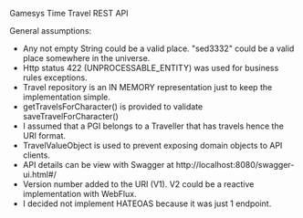 Gamesys Time Travel REST API

General assumptions:
  - Any not empty String could be a valid place. "sed3332" could be a valid place somewhere in the universe.
  - Http status 422 (UNPROCESSABLE_ENTITY) was used for business rules exceptions.
  - Travel repository is an IN MEMORY representation just to keep the implementation simple.
  - getTravelsForCharacter() is provided to validate saveTravelForCharacter()
  - I assumed that a PGI belongs to a Traveller that has travels hence the URI format.
  - TravelValueObject is used to prevent exposing domain objects to API clients.
  - API details can be view with Swagger at http://localhost:8080/swagger-ui.html#/
  - Version number added to the URI (V1). V2 could be a reactive implementation with WebFlux.
  - I decided not implement HATEOAS because it was just 1 endpoint.
  
  
  

